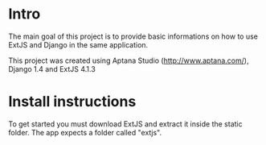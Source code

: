 # Intro
The main goal of this project is to provide basic informations on how to use ExtJS and Django in the same application.

This project was created using Aptana Studio (http://www.aptana.com/), Django 1.4 and ExtJS 4.1.3

# Install instructions

To get started you must download ExtJS and extract it inside the static folder. The app expects a folder called "extjs".
